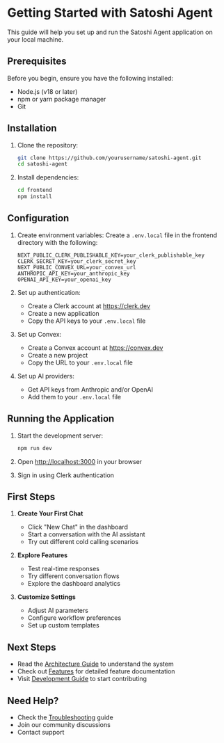 # Getting Started with Satoshi Agent

This guide will help you set up and run the Satoshi Agent application on your local machine.

## Prerequisites

Before you begin, ensure you have the following installed:
- Node.js (v18 or later)
- npm or yarn package manager
- Git

## Installation

1. Clone the repository:
   ```bash
   git clone https://github.com/yourusername/satoshi-agent.git
   cd satoshi-agent
   ```

2. Install dependencies:
   ```bash
   cd frontend
   npm install
   ```

## Configuration

1. Create environment variables:
   Create a `.env.local` file in the frontend directory with the following:

   ```env
   NEXT_PUBLIC_CLERK_PUBLISHABLE_KEY=your_clerk_publishable_key
   CLERK_SECRET_KEY=your_clerk_secret_key
   NEXT_PUBLIC_CONVEX_URL=your_convex_url
   ANTHROPIC_API_KEY=your_anthropic_key
   OPENAI_API_KEY=your_openai_key
   ```

2. Set up authentication:
   - Create a Clerk account at https://clerk.dev
   - Create a new application
   - Copy the API keys to your `.env.local` file

3. Set up Convex:
   - Create a Convex account at https://convex.dev
   - Create a new project
   - Copy the URL to your `.env.local` file

4. Set up AI providers:
   - Get API keys from Anthropic and/or OpenAI
   - Add them to your `.env.local` file

## Running the Application

1. Start the development server:
   ```bash
   npm run dev
   ```

2. Open [http://localhost:3000](http://localhost:3000) in your browser

3. Sign in using Clerk authentication

## First Steps

1. **Create Your First Chat**
   - Click "New Chat" in the dashboard
   - Start a conversation with the AI assistant
   - Try out different cold calling scenarios

2. **Explore Features**
   - Test real-time responses
   - Try different conversation flows
   - Explore the dashboard analytics

3. **Customize Settings**
   - Adjust AI parameters
   - Configure workflow preferences
   - Set up custom templates

## Next Steps

- Read the [Architecture Guide](./architecture.md) to understand the system
- Check out [Features](./features.md) for detailed feature documentation
- Visit [Development Guide](./development.md) to start contributing

## Need Help?

- Check the [Troubleshooting](./troubleshooting.md) guide
- Join our community discussions
- Contact support
